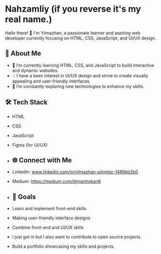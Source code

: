 # Nahzamliy (if you reverse it's my real name.)

Hello there! 👋 I'm Yılmazhan, a passionate learner and aspiring web developer currently focusing on HTML, CSS, JavaScript, and UI/UX design.

## 🚀 About Me

- 🌱 I’m currently learning HTML, CSS, and JavaScript to build interactive and dynamic websites.
- 💡 I have a keen interest in UI/UX design and strive to create visually appealing and user-friendly interfaces.
- 🔭 I’m constantly exploring new technologies to enhance my skills.
  
## 🛠️ Tech Stack

- HTML
- CSS
- JavaScript
- Figma (for UI/UX)

- ## 🌐 Connect with Me

- LinkedIn: www.linkedin.com/in/yilmazhan-sönmez-1486bb2b0
- Medium:   https://medium.com/@manhokan6

- ## 🌟 Goals

- Learn and implement front-end skills
- Making user-friendly interface designs
- Combine front-end and UI/UX skills
- I just get in but I also want to contribute to open source projects.
-  Build a portfolio showcasing my skills and projects.
